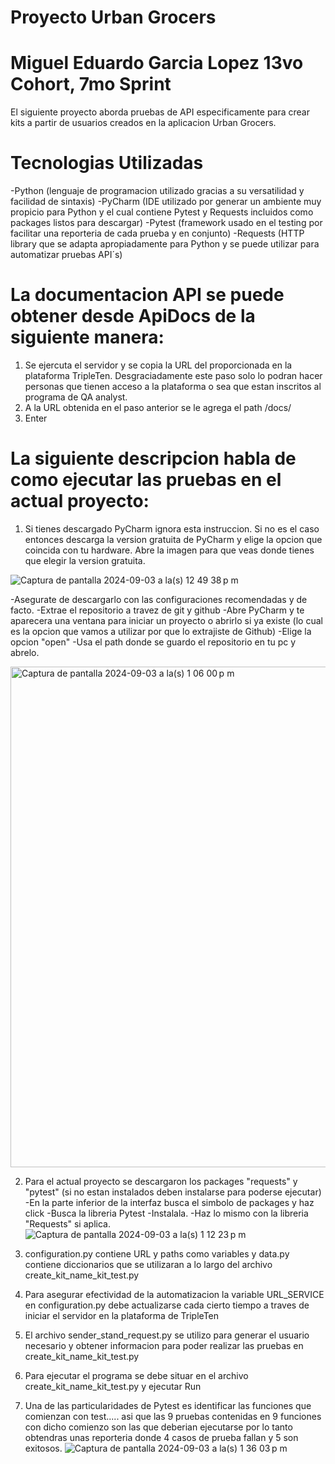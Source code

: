 # Proyecto Urban Grocers 

# Miguel Eduardo Garcia Lopez 13vo Cohort, 7mo Sprint
El siguiente proyecto aborda pruebas de API especificamente para crear kits a partir de usuarios creados en la aplicacion 
Urban Grocers.

# Tecnologias Utilizadas
-Python (lenguaje de programacion utilizado gracias a su versatilidad y facilidad de sintaxis)
-PyCharm (IDE utilizado por generar un ambiente muy propicio para Python y el cual contiene Pytest y Requests incluidos como packages listos para descargar)
-Pytest (framework usado en el testing por facilitar una reporteria de cada prueba y en conjunto)
-Requests (HTTP library que se adapta apropiadamente para Python y se puede utilizar para automatizar pruebas API´s)


# La documentacion API se puede obtener desde ApiDocs de la siguiente manera:
1) Se ejercuta el servidor y se copia la URL del proporcionada en la plataforma TripleTen. Desgraciadamente este paso solo lo podran hacer personas que tienen acceso a la plataforma o sea que estan inscritos al programa de QA analyst.
2) A la URL obtenida en el paso anterior se le agrega el path /docs/
3) Enter

# La siguiente descripcion habla de como ejecutar las pruebas en el actual proyecto:
1) Si tienes descargado PyCharm ignora esta instruccion. Si no es el caso entonces descarga la version gratuita de PyCharm y elige la opcion que coincida con tu hardware. Abre la imagen para que veas donde tienes que elegir la version gratuita.

![Captura de pantalla 2024-09-03 a la(s) 12 49 38 p m](https://github.com/user-attachments/assets/cc64f5fe-b551-4e03-8dc7-db0bf1c10d3e)

-Asegurate de descargarlo con las configuraciones recomendadas y de facto.
-Extrae el repositorio a travez de git y github
-Abre PyCharm y te aparecera una ventana para iniciar un proyecto o abrirlo si ya existe (lo cual es la opcion que vamos a utilizar por que lo extrajiste de Github)
-Elige la opcion "open"
-Usa el path donde se guardo el repositorio en tu pc y abrelo.

<img width="801" alt="Captura de pantalla 2024-09-03 a la(s) 1 06 00 p m" src="https://github.com/user-attachments/assets/8aa23282-3531-4d70-b7a7-ea0b6baff6b6">


2) Para el actual proyecto se descargaron los packages "requests" y "pytest" (si no estan instalados deben instalarse para poderse ejecutar)
-En la parte inferior de la interfaz busca el simbolo de packages y haz click
-Busca la libreria Pytest
-Instalala.
-Haz lo mismo con la libreria "Requests" si aplica.
![Captura de pantalla 2024-09-03 a la(s) 1 12 23 p m](https://github.com/user-attachments/assets/dc395fe4-c902-46b5-bd87-306cffd964f7)

4) configuration.py contiene URL y paths como variables y data.py contiene diccionarios que se utilizaran a lo largo del archivo create_kit_name_kit_test.py
5) Para asegurar efectividad de la automatizacion la variable URL_SERVICE en configuration.py debe actualizarse cada cierto tiempo a traves de iniciar el servidor en la plataforma de TripleTen
6) El archivo sender_stand_request.py se utilizo para generar el usuario necesario y obtener informacion 
para poder realizar las pruebas en create_kit_name_kit_test.py
7) Para ejecutar el programa se debe situar en el archivo create_kit_name_kit_test.py y ejecutar Run 
8) Una de las particularidades de Pytest es identificar las funciones que comienzan con test..... asi que las 9 
pruebas contenidas en 9 funciones con dicho comienzo son las que deberian ejecutarse por lo tanto obtendras unas reporteria donde 4 casos de prueba fallan y 5 son exitosos.
![Captura de pantalla 2024-09-03 a la(s) 1 36 03 p m](https://github.com/user-attachments/assets/105ebceb-36b8-494b-9a6a-8794c01bc019)

